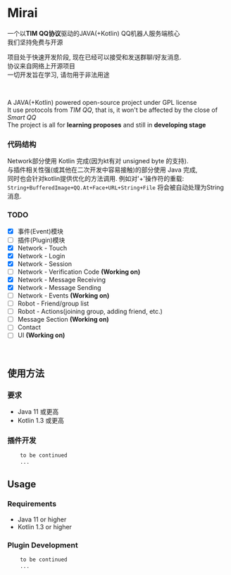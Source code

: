 # Mirai

一个以<b>TIM QQ协议</b>驱动的JAVA(+Kotlin) QQ机器人服务端核心  
我们坚持免费与开源  
  
项目处于快速开发阶段, 现在已经可以接受和发送群聊/好友消息.   
协议来自网络上开源项目  
一切开发旨在学习, 请勿用于非法用途    

<br>

A JAVA(+Kotlin) powered open-source project under GPL license<br>
It use protocols from <i>TIM QQ</i>, that is, it won't be affected by the close of <i>Smart QQ</i><br>
The project is all for <b>learning proposes</b> and still in <b>developing stage</b><br>

### 代码结构
Network部分使用 Kotlin 完成(因为kt有对 unsigned byte 的支持).  
与插件相关性强(或其他在二次开发中容易接触)的部分使用 Java 完成,  
同时也会针对kotlin提供优化的方法调用. 例如对'+'操作符的重载: `String+BufferedImage+QQ.At+Face+URL+String+File` 将会被自动处理为String消息.


### TODO
- [x] 事件(Event)模块  
- [ ] 插件(Plugin)模块 
- [x] Network - Touch  
- [X] Network - Login 
- [X] Network - Session  
- [ ] Network - Verification Code **(Working on)**
- [X] Network - Message Receiving  
- [X] Network - Message Sending  
- [ ] Network - Events **(Working on)**    
- [ ] Robot - Friend/group list  
- [ ] Robot - Actions(joining group, adding friend, etc.)
- [ ] Message Section **(Working on)**  
- [ ] Contact  
- [ ] UI **(Working on)**

<br>

## 使用方法
### 要求
- Java 11 或更高
- Kotlin 1.3 或更高
### 插件开发
``` php
    to be continued
    ...
```


## Usage
### Requirements
- Java 11 or higher
- Kotlin 1.3 or higher
### Plugin Development
``` php
    to be continued
    ...
```




